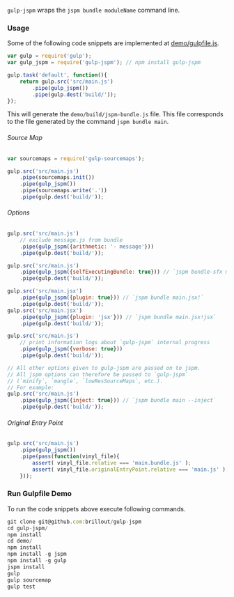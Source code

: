`gulp-jspm` wraps the `jspm bundle moduleName` command line.

### Usage

Some of the following code snippets are implemented at [demo/gulpfile.js](demo/gulpfile.js).

```js
var gulp = require('gulp');
var gulp_jspm = require('gulp-jspm'); // npm install gulp-jspm

gulp.task('default', function(){
    return gulp.src('src/main.js')
        .pipe(gulp_jspm())
        .pipe(gulp.dest('build/'));
});
```

This will generate the `demo/build/jspm-bundle.js` file.
This file corresponds to the file generated by the command `jspm bundle main`.


###### Source Map

```js
var sourcemaps = require('gulp-sourcemaps');

gulp.src('src/main.js')
    .pipe(sourcemaps.init())
    .pipe(gulp_jspm())
    .pipe(sourcemaps.write('.'))
    .pipe(gulp.dest('build/'));
```

###### Options

```js
gulp.src('src/main.js')
    // exclude message.js from bundle
    .pipe(gulp_jspm({arithmetic: '- message'}))
    .pipe(gulp.dest('build/'));

gulp.src('src/main.js')
    .pipe(gulp_jspm({selfExecutingBundle: true})) // `jspm bundle-sfx main`
    .pipe(gulp.dest('build/'));

gulp.src('src/main.jsx')
    .pipe(gulp_jspm({plugin: true})) // `jspm bundle main.jsx!`
    .pipe(gulp.dest('build/'));
gulp.src('src/main.jsx')
    .pipe(gulp_jspm({plugin: 'jsx'})) // `jspm bundle main.jsx!jsx`
    .pipe(gulp.dest('build/'));

gulp.src('src/main.js')
    // print information logs about `gulp-jspm` internal progress
    .pipe(gulp_jspm({verbose: true}))
    .pipe(gulp.dest('build/'));

// All other options given to gulp-jspm are passed on to jspm.
// All jspm options can therefore be passed to `gulp-jspm`
// (`minify`, `mangle`, `lowResSourceMaps`, etc.).
// For example:
gulp.src('src/main.js')
    .pipe(gulp_jspm({inject: true})) // `jspm bundle main --inject`
    .pipe(gulp.dest('build/'));
```

###### Original Entry Point

```js
gulp.src('src/main.js')
    .pipe(gulp_jspm())
    .pipe(pass(function(vinyl_file){
        assert( vinyl_file.relative === 'main.bundle.js' );
        assert( vinyl_file.originalEntryPoint.relative === 'main.js' );
    }));
```

### Run Gulpfile Demo

To run the code snippets above execute following commands.

```js
git clone git@github.com:brillout/gulp-jspm
cd gulp-jspm/
npm install
cd demo/
npm install
npm install -g jspm
npm install -g gulp
jspm install
gulp
gulp sourcemap
gulp test
```

